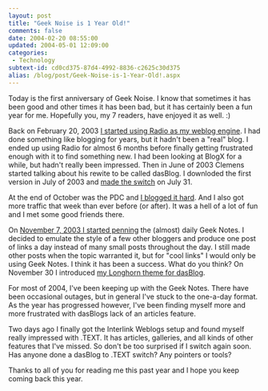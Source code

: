 ```yaml
---
layout: post
title: "Geek Noise is 1 Year Old!"
comments: false
date: 2004-02-20 08:55:00
updated: 2004-05-01 12:09:00
categories:
 - Technology
subtext-id: cd0cd375-87d4-4992-8836-c2625c30d375
alias: /blog/post/Geek-Noise-is-1-Year-Old!.aspx
---
```



Today is the first anniversary of Geek Noise. I know that sometimes it has been good and other times it has been bad, but it has certainly been a fun year for me. Hopefully you, my 7 readers, have enjoyed it as well. :) 

Back on February 20, 2003 [I started using Radio as my weblog engine](http://www.peterprovost.org/weblog/default.aspx?date=2003-02-20). I had done something like blogging for years, but it hadn't been a "real" blog. I ended up using Radio for almost 6 months before finally getting frustrated enough with it to find something new. I had been looking at BlogX for a while, but hadn't really been impressed. Then in June of 2003 Clemens started talking about his rewite to be called dasBlog. I downloded the first version in July of 2003 and [made the switch](http://www.peterprovost.org/weblog/PermaLink.aspx?guid=b1033dec-5aa6-4925-81e0-c60e6190e648) on July 31. 

At the end of October was the PDC and [I blogged it hard](http://www.peterprovost.org/weblog/default.aspx?date=2003-10-26). And I also got more traffic that week than ever before (or after). It was a hell of a lot of fun and I met some good friends there. 

On [November 7, 2003 I started penning](http://www.peterprovost.org/weblog/PermaLink.aspx?guid=c18b734e-d027-428f-bb31-194104037528) the (almost) daily Geek Notes. I decided to emulate the style of a few other bloggers and produce one post of links a day instead of many small posts throughout the day. I still made other posts when the topic warranted it, but for "cool links" I would only be using Geek Notes. I think it has been a success. What do you think? On November 30 I introduced [my Longhorn theme for dasBlog](http://www.peterprovost.org/weblog/PermaLink.aspx?guid=123eaf14-482a-49cc-bb78-8d26363d2c5b). 

For most of 2004, I've been keeping up with the Geek Notes. There have been occasional outages, but in general I've stuck to the one-a-day format. As the year has progressed however, I've been finding myself more and more frustrated with dasBlogs lack of an articles feature. 

Two days ago I finally got the Interlink Weblogs setup and found myself really impressed with .TEXT. It has articles, galleries, and all kinds of other features that I've missed. So don't be too surprised if I switch again soon. Has anyone done a dasBlog to .TEXT switch? Any pointers or tools? 

Thanks to all of you for reading me this past year and I hope you keep coming back this year. 
